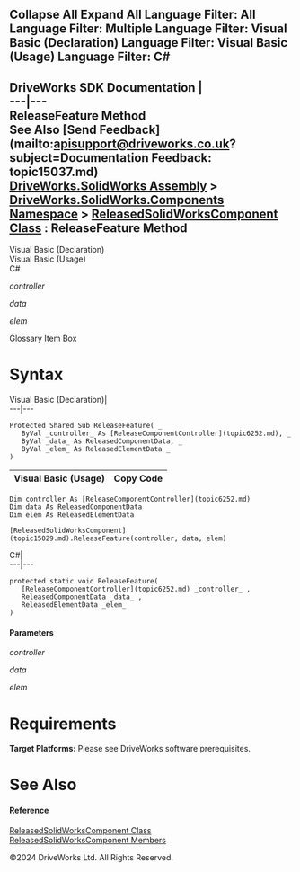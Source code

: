        

 Collapse All Expand All  Language Filter: All  Language Filter: Multiple  Language Filter: Visual Basic (Declaration) Language Filter: Visual Basic (Usage) Language Filter: C#  
---  
DriveWorks SDK Documentation  |   
---|---  
ReleaseFeature Method   
See Also [Send Feedback](mailto:apisupport@driveworks.co.uk?subject=Documentation Feedback: topic15037.md)  
[DriveWorks.SolidWorks Assembly](topic13342.md) > [DriveWorks.SolidWorks.Components Namespace](topic13925.md) > [ReleasedSolidWorksComponent Class](topic15029.md) : ReleaseFeature Method  
---  
  
Visual Basic (Declaration)    
Visual Basic (Usage)    
C# 

_controller_
    

_data_
    

_elem_
    

Glossary Item Box

# Syntax

Visual Basic (Declaration)|   
---|---  
      
    
    Protected Shared Sub ReleaseFeature( _
       ByVal _controller_ As [ReleaseComponentController](topic6252.md), _
       ByVal _data_ As ReleasedComponentData, _
       ByVal _elem_ As ReleasedElementData _
    )   
  
Visual Basic (Usage)| Copy Code  
---|---  
      
    
    Dim controller As [ReleaseComponentController](topic6252.md)
    Dim data As ReleasedComponentData
    Dim elem As ReleasedElementData
     
    [ReleasedSolidWorksComponent](topic15029.md).ReleaseFeature(controller, data, elem)  
  
C#|   
---|---  
      
    
    protected static void ReleaseFeature( 
       [ReleaseComponentController](topic6252.md) _controller_ ,
       ReleasedComponentData _data_ ,
       ReleasedElementData _elem_
    )  
  
#### Parameters

 _controller_
    
_data_
    
_elem_
    

# Requirements

**Target Platforms:** Please see DriveWorks software prerequisites.

# See Also

#### Reference

[ReleasedSolidWorksComponent Class](topic15029.md)   
[ReleasedSolidWorksComponent Members](topic15030.md)

©2024 DriveWorks Ltd. All Rights Reserved.
